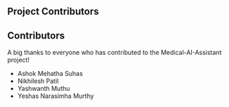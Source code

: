 ## Project Contributors
## Contributors

A big thanks to everyone who has contributed to the Medical-AI-Assistant project!
- Ashok Mehatha Suhas
- Nikhilesh Patil
- Yashwanth Muthu
- Yeshas Narasimha Murthy